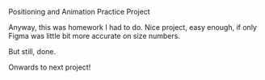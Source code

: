 
Positioning and Animation Practice Project

Anyway, this was homework I had to do. Nice project, easy enough, if only Figma was little bit
more accurate on size numbers. 

But still, done.

Onwards to next project!
